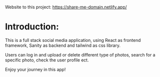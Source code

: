 Website to this project: https://share-me-domain.netlify.app/

# Introduction:
This is a full stack social media application, using React as frontend framework, Sanity as backend and tailwind as css library.

Users can log in and upload or delete different type of photos, search for a specific photo, check the user profile ect.

Enjoy your journey in this app!


